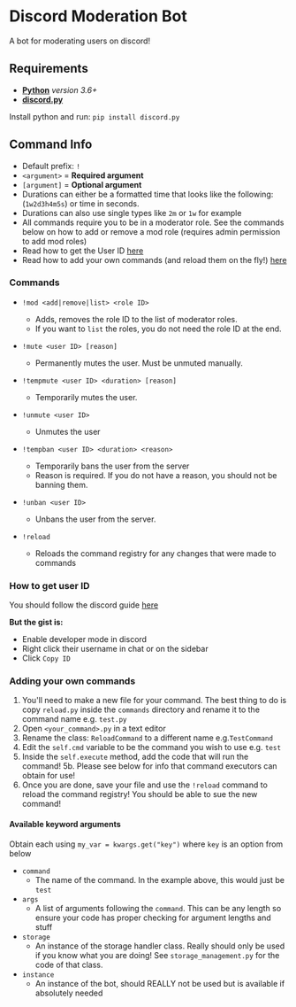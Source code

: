 # Discord Moderation Bot

A bot for moderating users on discord!

## Requirements

- [**Python**](https://www.python.org/downloads/) *version 3.6+*
- [**discord.py**](https://pypi.org/project/discord.py/)

Install python and run: `pip install discord.py`

## Command Info

- Default prefix: `!`
- `<argument>` = **Required argument**
- `[argument]` = **Optional argument**
- Durations can either be a formatted time that looks like the following: (`1w2d3h4m5s`) or time in seconds.
- Durations can also use single types like `2m` or `1w` for example
- All commands require you to be in a moderator role. See the commands below on how to add or remove a mod role (requires admin permission to add mod roles)
- Read how to get the User ID [here](#how-to-get-user-id)
- Read how to add your own commands (and reload them on the fly!) [here](#adding-your-own-commands)

### Commands

- `!mod <add|remove|list> <role ID>`
  - Adds, removes the role ID to the list of moderator roles.
  - If you want to `list` the roles, you do not need the role ID at the end.

- `!mute <user ID> [reason]`
  - Permanently mutes the user. Must be unmuted manually.

- `!tempmute <user ID> <duration> [reason]`
  - Temporarily mutes the user.

- `!unmute <user ID>`
  - Unmutes the user

- `!tempban <user ID> <duration> <reason>`
  - Temporarily bans the user from the server
  - Reason is required. If you do not have a reason, you should not be banning them.

- `!unban <user ID>`
  - Unbans the user from the server.

- `!reload`
  - Reloads the command registry for any changes that were made to commands

### How to get user ID

You should follow the discord guide [here](https://support.discordapp.com/hc/en-us/articles/206346498-Where-can-I-find-my-User-Server-Message-ID-)

**But the gist is:**

- Enable developer mode in discord
- Right click their username in chat or on the sidebar
- Click `Copy ID`

### Adding your own commands

1. You'll need to make a new file for your command. The best thing to do is copy `reload.py` inside the `commands` directory and rename it to the command name e.g. `test.py`
2. Open `<your_command>.py` in a text editor
3. Rename the class: `ReloadCommand` to a different name e.g.`TestCommand`
4. Edit the `self.cmd` variable to be the command you wish to use e.g. `test`
5. Inside the `self.execute` method, add the code that will run the command!
5b. Please see below for info that command executors can obtain for use!
6. Once you are done, save your file and use the `!reload` command to reload the command registry! You should be able to sue the new command!

#### Available keyword arguments

Obtain each using `my_var = kwargs.get("key")` where `key` is an option from below

- `command`
  - The name of the command. In the example above, this would just be `test`
- `args`
  - A list of arguments following the `command`. This can be any length so ensure your code has proper checking for argument lengths and stuff
- `storage`
  - An instance of the storage handler class. Really should only be used if you know what you are doing! See `storage_management.py` for the code of that class.
- `instance`
  - An instance of the bot, should REALLY not be used but is available if absolutely needed
